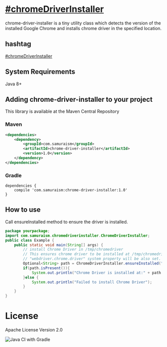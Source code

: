# [&#35;chromeDriverInstaller](https://twitter.com/search?q=%23chromeDriverInstaller&src=typed_query&f=live)
chrome-driver-installer is a tiny utility class which detects the version of the installed Google Chrome and installs chrome driver in the specified location.

## hashtag
[&#35;chromeDriverInstaller](https://twitter.com/intent/tweet?text=https://github.com/samuraism/chrome-driver-installer/+%23chromeDriverInstaller)
## System Requirements
Java 8+

## Adding chrome-driver-installer to your project
This library is available at the Maven Central Repository

### Maven
```xml
<dependencies>
    <dependency>
        <groupId>com.samuraism</groupId>
        <artifactId>chrome-driver-installer</artifactId>
        <version>1.0</version>
    </dependency>
</dependencies>
```
### Gradle
```text
dependencies {
    compile 'com.samuraism:chrome-driver-installer:1.0'
}
```
## How to use
Call ensureInstalled method to ensure the driver is installed.
```java
package yourpackage;
import com.samuraism.chromedriverinstaller.ChromeDriverInstaller;
public class Example {
    public static void main(String[] args) {
        // install Chrome Driver in /tmp/chromedriver
        // This ensures chrome driver to be installed at /tmp/chromedriver
        // "webdriver.chrome.driver" system property will be also set.
        Optional<String> path = ChromeDriverInstaller.ensureInstalled("/tmp/chromedriver");
        if(path.isPresent()){
            System.out.println("Chrome Driver is installed at:" + path.get());
        }else {
            System.out.println("Failed to install Chrome Driver");
        }
    }
}
```

# License
Apache License Version 2.0

![Java CI with Gradle](https://github.com/Samuraism/chrome-driver-installer/workflows/Java%20CI%20with%20Gradle/badge.svg)